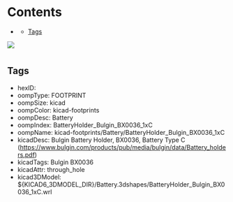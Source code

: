 



Contents
========

* [](#)
	* [Tags](#tags)
  
![][im]
# 

## Tags

- hexID: 
- oompType: FOOTPRINT
- oompSize: kicad
- oompColor: kicad-footprints
- oompDesc: Battery
- oompIndex: BatteryHolder_Bulgin_BX0036_1xC
- oompName: kicad-footprints/Battery/BatteryHolder_Bulgin_BX0036_1xC
- kicadDesc: Bulgin Battery Holder, BX0036, Battery Type C (https://www.bulgin.com/products/pub/media/bulgin/data/Battery_holders.pdf)
- kicadTags: Bulgin BX0036
- kicadAttr: through_hole
- kicad3DModel: ${KICAD6_3DMODEL_DIR}/Battery.3dshapes/BatteryHolder_Bulgin_BX0036_1xC.wrl



[im]: image.png

